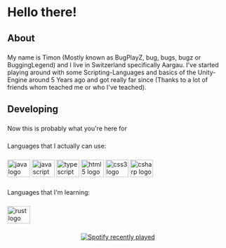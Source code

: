 <h1 align="left">Hello there!</h1>

###

<h2 align="left">About</h2>

###

<p align="left">My name is Timon (Mostly known as BugPlayZ, bug, bugs, bugz or BuggingLegend) and I live in Switzerland specifically Aargau. I've started playing around with some Scripting-Languages and basics of the Unity-Engine around 5 Years ago and got really far since (Thanks to a lot of friends whom teached me or who I've teached).</p>

###

<h2 align="left">Developing</h2>

###

<p align="left">Now this is probably what you're here for</p>

###

<p align="left">Languages that I actually can use:</p>

###

<div align="left">
  <img src="https://cdn.jsdelivr.net/gh/devicons/devicon/icons/java/java-plain-wordmark.svg" height="40" width="52" alt="java logo"  />
  <img src="https://cdn.jsdelivr.net/gh/devicons/devicon/icons/javascript/javascript-original.svg" height="40" width="52" alt="javascript logo"  />
  <img src="https://cdn.jsdelivr.net/gh/devicons/devicon/icons/typescript/typescript-plain.svg" height="40" width="52" alt="typescript logo"  />
  <img src="https://cdn.jsdelivr.net/gh/devicons/devicon/icons/html5/html5-plain-wordmark.svg" height="40" width="52" alt="html5 logo"  />
  <img src="https://cdn.jsdelivr.net/gh/devicons/devicon/icons/css3/css3-plain-wordmark.svg" height="40" width="52" alt="css3 logo"  />
  <img src="https://cdn.jsdelivr.net/gh/devicons/devicon/icons/csharp/csharp-line.svg" height="40" width="52" alt="csharp logo"  />
</div>

###

<p align="left">Languages that I'm learning:</p>

###

<div align="left">
  <img src="https://cdn.jsdelivr.net/gh/devicons/devicon/icons/rust/rust-plain.svg" height="40" width="52" alt="rust logo"  />
</div>

###

<div align="center">
  <a href="https://open.spotify.com/user/spotg.schenker">
    <img src="https://spotify-recently-played-readme.vercel.app/api?count=5&unique=true" alt="Spotify recently played"  />
  </a>
</div>

###
